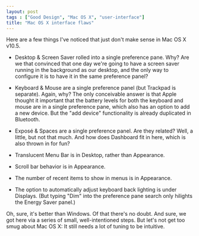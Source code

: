 ```yaml
---
layout: post
tags : ["Good Design", "Mac OS X", "user-interface"]
title: "Mac OS X interface flaws"
---
```

Here are a few things I've noticed that just don't make sense in Mac OS X v10.5.

* Desktop &amp; Screen Saver rolled into a single preference pane. Why? Are we that convinced that one day we're going to have a screen saver running in the background as our desktop, and the only way to configure it is to have it in the same preference panel?

* Keyboard &amp; Mouse are a single preference panel (but Trackpad is separate). Again, why? The only conceivable answer is that Apple thought it important that the battery levels for both the keyboard and mouse are in a single preference pane, which also has an option to add a new device. But the "add device" functionality is already duplicated in Bluetooth.

* Exposé &amp; Spaces are a single preference panel. Are they related? Well, a little, but not that much. And how does Dashboard fit in here, which is also thrown in for fun?

* Translucent Menu Bar is in Desktop, rather than Appearance.

* Scroll bar behavior is in Appearance.

* The number of recent items to show in menus is in Appearance.

* The option to automatically adjust keyboard back lighting is under Displays. (But typing "Dim" into the preference pane search only hilights the Energy Saver panel.)

Oh, sure, it's better than Windows. Of that there's no doubt. And sure, we got here via a series of small, well-intentioned steps. But let's not get too smug about Mac OS X: It still needs a lot of tuning to be intuitive.